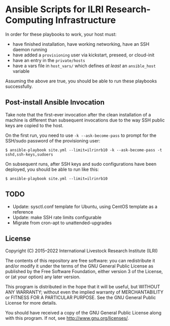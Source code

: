 # Ansible Scripts for ILRI Research-Computing Infrastructure
In order for these playbooks to work, your host must:

- have finished installation, have working networking, have an SSH daemon running
- have added a `provisioning` user via kickstart, preseed, or cloud-init
- have an entry in the `private/hosts`
- have a vars file in `host_vars/` which defines _at least_ an `ansible_host` variable

Assuming the above are true, you should be able to run these playbooks successfully.

## Post-install Ansible Invocation
Take note that the first-ever invocation after the clean installation of a machine is different than subsequent invocations due to the way SSH public keys are copied to the host.

On the first run, you need to use `-k --ask-become-pass` to prompt for the SSH/sudo password of the provisioning user:

    $ ansible-playbook site.yml --limit=ilrinrb10 -k --ask-become-pass -t sshd,ssh-keys,sudoers

On subsequent runs, after SSH keys and sudo configurations have been deployed, you should be able to run like this:

    $ ansible-playbook site.yml --limit=ilrinrb10

## TODO

- Update: sysctl.conf template for Ubuntu, using CentOS template as a reference
- Update: make SSH rate limits configurable
- Migrate from cron-apt to unattended-upgrades

## License
Copyright (C) 2015–2022 International Livestock Research Institute (ILRI)

The contents of this repository are free software: you can redistribute
it and/or modify it under the terms of the GNU General Public License
as published by the Free Software Foundation, either version 3 of the
License, or (at your option) any later version.

This program is distributed in the hope that it will be useful,
but WITHOUT ANY WARRANTY; without even the implied warranty of
MERCHANTABILITY or FITNESS FOR A PARTICULAR PURPOSE.  See the
GNU General Public License for more details.

You should have received a copy of the GNU General Public License
along with this program.  If not, see <http://www.gnu.org/licenses/>.
